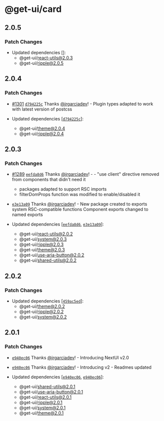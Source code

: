 # @get-ui/card

## 2.0.5

### Patch Changes

- Updated dependencies []:
  - @get-ui/react-utils@2.0.3
  - @get-ui/ripple@2.0.5

## 2.0.4

### Patch Changes

- [#1301](https://github.com/get-ui/nextui/pull/1301) [`d794225c`](https://github.com/get-ui/nextui/commit/d794225cb75121db3a72f430739b4eaacd1cf8b7) Thanks [@jrgarciadev](https://github.com/jrgarciadev)! - Plugin types adapted to work with latest version of postcss

- Updated dependencies [[`d794225c`](https://github.com/get-ui/nextui/commit/d794225cb75121db3a72f430739b4eaacd1cf8b7)]:
  - @get-ui/theme@2.0.4
  - @get-ui/ripple@2.0.4

## 2.0.3

### Patch Changes

- [#1289](https://github.com/get-ui/nextui/pull/1289) [`eefda8d6`](https://github.com/get-ui/nextui/commit/eefda8d6e2088526e0dbb2026d807b53d2a97782) Thanks [@jrgarciadev](https://github.com/jrgarciadev)! - - "use client" directive removed from components that didn't need it

  - packages adapted to support RSC imports
  - filterDomProps function was modified to enable/disabled it

- [`e3e13a09`](https://github.com/get-ui/nextui/commit/e3e13a095f2347ff279c85e6a5d3798f36c6533f) Thanks [@jrgarciadev](https://github.com/jrgarciadev)! - New package created to exports system RSC-compatible functions
  Component exports changed to named exports
- Updated dependencies [[`eefda8d6`](https://github.com/get-ui/nextui/commit/eefda8d6e2088526e0dbb2026d807b53d2a97782), [`e3e13a09`](https://github.com/get-ui/nextui/commit/e3e13a095f2347ff279c85e6a5d3798f36c6533f)]:
  - @get-ui/react-utils@2.0.2
  - @get-ui/system@2.0.3
  - @get-ui/ripple@2.0.3
  - @get-ui/theme@2.0.3
  - @get-ui/use-aria-button@2.0.2
  - @get-ui/shared-utils@2.0.2

## 2.0.2

### Patch Changes

- Updated dependencies [[`459ac5ed`](https://github.com/get-ui/nextui/commit/459ac5ed4537942517803ba14129226a791d6feb)]:
  - @get-ui/theme@2.0.2
  - @get-ui/ripple@2.0.2
  - @get-ui/system@2.0.2

## 2.0.1

### Patch Changes

- [`e940ec06`](https://github.com/get-ui/nextui/commit/e940ec06ac5e46340d5956fb7c455a6ab3de3140) Thanks [@jrgarciadev](https://github.com/jrgarciadev)! - Introducing NextUI v2.0

- [`e940ec06`](https://github.com/get-ui/nextui/commit/e940ec06ac5e46340d5956fb7c455a6ab3de3140) Thanks [@jrgarciadev](https://github.com/jrgarciadev)! - Introducing v2 - Readmes updated

- Updated dependencies [[`e940ec06`](https://github.com/get-ui/nextui/commit/e940ec06ac5e46340d5956fb7c455a6ab3de3140), [`e940ec06`](https://github.com/get-ui/nextui/commit/e940ec06ac5e46340d5956fb7c455a6ab3de3140)]:
  - @get-ui/shared-utils@2.0.1
  - @get-ui/use-aria-button@2.0.1
  - @get-ui/react-utils@2.0.1
  - @get-ui/ripple@2.0.1
  - @get-ui/system@2.0.1
  - @get-ui/theme@2.0.1
